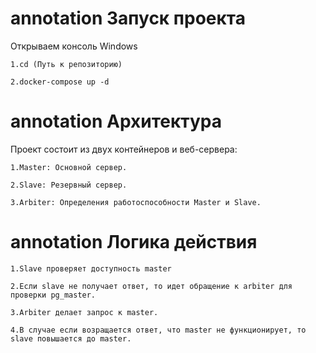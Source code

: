 # annotation Запуск проекта

  Открываем консоль Windows
  
    1.cd (Путь к репозиторию)
    
    2.docker-compose up -d
    
# annotation Архитектура

  Проект состоит из двух контейнеров и веб-сервера:
  
    1.Master: Основной сервер.
    
    2.Slave: Резервный сервер.
    
    3.Arbiter: Определения работоспособности Master и Slave.
    
# annotation Логика действия

    1.Slave проверяет доступность master
    
    2.Если slave не получает ответ, то идет обращение к arbiter для проверки pg_master. 
    
    3.Arbiter делает запрос к master. 
    
    4.В случае если возращается ответ, что master не функционирует, то slave повышается до master.
